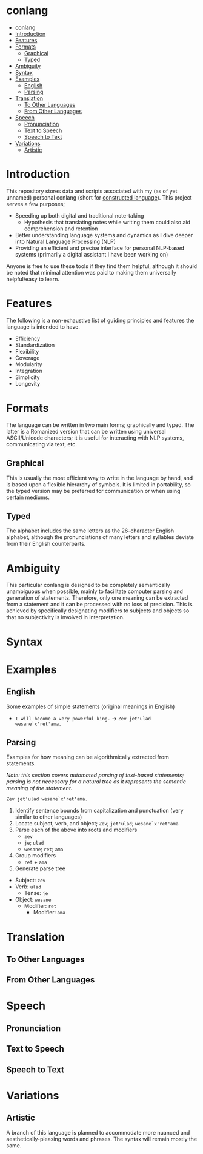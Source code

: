 # conlang

<!-- TOC depthFrom:1 depthTo:6 withLinks:1 updateOnSave:1 orderedList:0 -->

- [conlang](#conlang)
- [Introduction](#introduction)
- [Features](#features)
- [Formats](#formats)
	- [Graphical](#graphical)
	- [Typed](#typed)
- [Ambiguity](#ambiguity)
- [Syntax](#syntax)
- [Examples](#examples)
	- [English](#english)
	- [Parsing](#parsing)
- [Translation](#translation)
	- [To Other Languages](#to-other-languages)
	- [From Other Languages](#from-other-languages)
- [Speech](#speech)
	- [Pronunciation](#pronunciation)
	- [Text to Speech](#text-to-speech)
	- [Speech to Text](#speech-to-text)
- [Variations](#variations)
	- [Artistic](#artistic)

<!-- /TOC -->

# Introduction

This repository stores data and scripts associated with my (as of yet unnamed) personal conlang (short for [constructed language](https://en.wikipedia.org/wiki/Constructed_language)). This project serves a few purposes;

 - Speeding up both digital and traditional note-taking
   - Hypothesis that translating notes while writing them could also aid comprehension and retention
 - Better understanding language systems and dynamics as I dive deeper into Natural Language Processing (NLP)
 - Providing an efficient and precise interface for personal NLP-based systems (primarily a digital assistant I have been working on)

Anyone is free to use these tools if they find them helpful, although it should be noted that minimal attention was paid to making them universally helpful/easy to learn.

# Features

The following is a non-exhaustive list of guiding principles and features the language is intended to have.

 - Efficiency
 - Standardization
 - Flexibility
 - Coverage
 - Modularity
 - Integration
 - Simplicity
 - Longevity

# Formats

The language can be written in two main forms; graphically and typed. The latter is a Romanized version that can be written using universal ASCII/Unicode characters; it is useful for interacting with NLP systems, communicating via text, etc.

## Graphical

This is usually the most efficient way to write in the language by hand, and is based upon a flexible hierarchy of symbols. It is limited in portability, so the typed version may be preferred for communication or when using certain mediums.

## Typed

The alphabet includes the same letters as the 26-character English alphabet, although the pronunciations of many letters and syllables deviate from their English counterparts.   

# Ambiguity

This particular conlang is designed to be completely semantically unambiguous when possible, mainly to facilitate computer parsing and generation of statements. Therefore, only one meaning can be extracted from a statement and it can be processed with no loss of precision. This is achieved by specifically designating modifiers to subjects and objects so that no subjectivity is involved in interpretation.

# Syntax

# Examples

## English

Some examples of simple statements (original meanings in English)

 - `I will become a very powerful king.` **&#8594;** ``Zev jet'ulad wesane`x'ret'ama.``

## Parsing

Examples for how meaning can be algorithmically extracted from statements.

*Note: this section covers automated parsing of text-based statements; parsing is not necessary for a natural tree as it represents the semantic meaning of the statement.*

``Zev jet'ulad wesane`x'ret'ama.``

1. Identify sentence bounds from capitalization and punctuation (very similar to other languages)
2. Locate subject, verb, and object; `Zev`; `jet'ulad`; ``wesane`x'ret'ama``
3. Parse each of the above into roots and modifiers
      - `zev`
      - `je`; `ulad`
      - `wesane`; `ret`; `ama`
4. Group modifiers
      - `ret` + `ama`
5. Generate parse tree
  - Subject: `zev`
  - Verb: `ulad`
    - Tense: `je`
  - Object: `wesane`
    - Modifier: `ret`
      - Modifier: `ama`

# Translation

## To Other Languages

## From Other Languages

# Speech

## Pronunciation

## Text to Speech

## Speech to Text

# Variations

## Artistic

A branch of this language is planned to accommodate more nuanced and aesthetically-pleasing words and phrases. The syntax will remain mostly the same.
